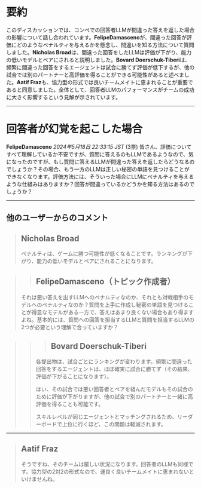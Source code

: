 # 要約 
このディスカッションでは、コンペでの回答者LLMが間違った答えを返した場合の影響について話し合われています。**FelipeDamasceno**が、間違った回答が評価にどのようなペナルティを与えるかを懸念し、間違いを知る方法について質問しました。**Nicholas Broad**は、間違った回答をしたLLMは評価が下がり、能力の低いモデルとペアにされると説明しました。**Bovard Doerschuk-Tiberi**は、頻繁に間違った回答をするエージェントは試合に勝てず評価が低下するが、他の試合では別のパートナーと高評価を得ることができる可能性があると述べました。**Aatif Fraz**も、協力型の形式では良いチームメイトに恵まれることが重要であると同意しました。全体として、回答者LLMのパフォーマンスがチームの成功に大きく影響するという見解が示されています。

---
# 回答者が幻覚を起こした場合
**FelipeDamasceno** *2024年5月18日 22:33:15 JST* (3票)
皆さん、評価についてすべて理解しているか不安ですが、質問に答えるのもLLMであるようなので、気になったのですが、もし質問に答えるLLMが間違った答えを返したらどうなるのでしょうか？その場合、もう一方のLLMは正しい秘密の単語を見つけることができなくなります。評価方法には、そういった場合にLLMにペナルティを与えるような仕組みはありますか？回答が間違っているかどうかを知る方法はあるのでしょうか？

---
## 他のユーザーからのコメント
> ## Nicholas Broad
> 
> ペナルティは、ゲームに勝つ可能性が低くなることです。ランキングが下がり、能力の低いモデルとペアにされることになります。

> > ## FelipeDamasceno（トピック作成者）
> > 
> それは悪い答えを出すLLMへのペナルティなのか、それとも対戦相手のモデルへのペナルティなのか？質問を上手に作成し秘密の単語を見つけることが得意なモデルがある一方で、答えはあまり良くない場合もあり得ますよね。基本的には、質問への回答を担当するLLMと質問を担当するLLMの2つが必要という理解で合っていますか？

> > > ## Bovard Doerschuk-Tiberi
> > > 
> > 各提出物は、試合ごとにランキングが変わります。頻繁に間違った回答をするエージェントは、ほぼ確実に試合に勝てず（その結果、評価が下がることになります）。  
> >  
> > はい、その試合では悪い回答者とペアを組んだモデルもその試合のために評価が下がりますが、他の試合で別のパートナーと一緒に高評価を得ることも可能です。  
> >  
> > スキルレベルが同じエージェントとマッチングされるため、リーダーボードで上位に行くほど、この問題は軽減されます。

> > > > 
---
> ## Aatif Fraz
> 
> そうですね、そのチームは厳しい状況になります。回答者のLLMも同様です。協力型の2対2の形式なので、運良く良いチームメイトに恵まれないといけませんね。
